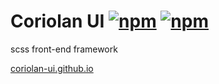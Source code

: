 # Coriolan UI [![npm](https://img.shields.io/npm/v/coriolan-ui.svg)](https://www.npmjs.com/package/coriolan-ui) [![npm](https://img.shields.io/npm/dt/coriolan-ui.svg)](https://www.npmjs.com/package/coriolan-ui)

scss front-end framework

[coriolan-ui.github.io](https://coriolan-ui.github.io)
